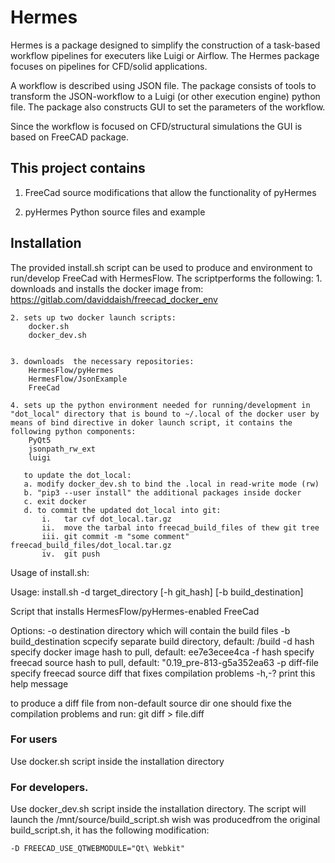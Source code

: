 # Hermes

Hermes is a package designed to simplify the construction of a task-based workflow pipelines for executers like 
Luigi or Airflow. The Hermes package focuses on pipelines for CFD/solid applications.

A workflow is described using JSON file. The package consists of tools to transform the JSON-workflow 
to a Luigi (or other execution engine) python file. 
The package also constructs GUI to set the parameters of the workflow. 

Since the workflow is focused on CFD/structural simulations the GUI is based on FreeCAD package. 


## This project contains
1. FreeCad source modifications that allow the functionality of pyHermes

2. pyHermes Python source files and example

## Installation

The provided install.sh script can be used to produce and environment to run/develop FreeCad with HermesFlow.
The scriptperforms the following:
    1. downloads and installs the docker image from:
        https://gitlab.com/daviddaish/freecad_docker_env 

    2. sets up two docker launch scripts:
        docker.sh
        docker_dev.sh

     
    3. downloads  the necessary repositories:
        HermesFlow/pyHermes
        HermesFlow/JsonExample
        FreeCad

    4. sets up the python environment needed for running/development in "dot_local" directory that is bound to ~/.local of the docker user by means of bind directive in doker launch script, it contains the following python components:
        PyQt5
        jsonpath_rw_ext
        luigi

       to update the dot_local: 
       a. modify docker_dev.sh to bind the .local in read-write mode (rw)
       b. "pip3 --user install" the additional packages inside docker
       c. exit docker
       d. to commit the updated dot_local into git:
           i.   tar cvf dot_local.tar.gz
           ii.  move the tarbal into freecad_build_files of thew git tree
           iii. git commit -m "some comment" freecad_build_files/dot_local.tar.gz
           iv.  git push



Usage of install.sh:

Usage:
    install.sh -d target_directory [-h git_hash] [-b build_destination]

Script that installs HermesFlow/pyHermes-enabled FreeCad

Options:
    -o destination          directory which will contain the build files
    -b build_destination    scpecify separate build directory, default: /build
    -d hash                 specify docker image hash to pull, default: ee7e3ecee4ca
    -f hash                 specify freecad source hash to pull, default: "0.19_pre-813-g5a352ea63
    -p diff-file            specify freecad source diff that fixes compilation problems
    -h,-?                   print this help message

        
to produce a diff file from non-default source dir one should fixe the compilation problems and run:
    git diff > file.diff

### For users 

Use docker.sh script inside the installation directory

### For developers. 

Use docker_dev.sh script inside the installation directory. The script will launch the /mnt/source/build_script.sh wish was producedfrom the original build_script.sh, it has the following modification:

    -D FREECAD_USE_QTWEBMODULE="Qt\ Webkit" 

